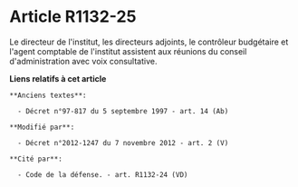 # Article R1132-25

Le directeur de l'institut, les directeurs adjoints,      le contrôleur budgétaire  et l'agent comptable de l'institut
assistent aux réunions du conseil d'administration avec voix consultative.

**Liens relatifs à cet article**

	**Anciens textes**:

	  - Décret n°97-817 du 5 septembre 1997 - art. 14 (Ab)

	**Modifié par**:

	  - Décret n°2012-1247 du 7 novembre 2012 - art. 2 (V)

	**Cité par**:

	  - Code de la défense. - art. R1132-24 (VD)
